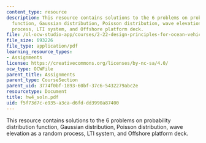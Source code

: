 ```yaml
---
content_type: resource
description: This resource contains solutions to the 6 problems on probability distribution
  function, Gaussian distribution, Poisson distribution, wave elevation as a random
  process, LTI system, and Offshore platform deck.
file: /ol-ocw-studio-app/courses/2-22-design-principles-for-ocean-vehicles-13-42-spring-2005/f5f73d7ce935a3cad6fddd3990a87400_hw4_soln.pdf
file_size: 693226
file_type: application/pdf
learning_resource_types:
- Assignments
license: https://creativecommons.org/licenses/by-nc-sa/4.0/
ocw_type: OCWFile
parent_title: Assignments
parent_type: CourseSection
parent_uid: 3774f0bf-1893-60bf-37c6-5432279abc2e
resourcetype: Document
title: hw4_soln.pdf
uid: f5f73d7c-e935-a3ca-d6fd-dd3990a87400
---
```

This resource contains solutions to the 6 problems on probability distribution function, Gaussian distribution, Poisson distribution, wave elevation as a random process, LTI system, and Offshore platform deck.